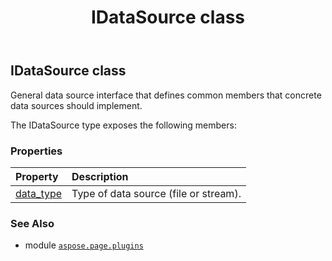 ﻿---
title: IDataSource class
second_title: Aspose.Page for Python via .NET API References
description: 
type: docs
weight: 50
url: /python-net/aspose.page.plugins/idatasource/
is_root: false
---

## IDataSource class

General data source interface that defines common members that concrete data sources should implement.



The IDataSource type exposes the following members:

### Properties
| Property | Description |
| :- | :- |
| [data_type](/page/python-net/aspose.page.plugins/idatasource/data_type) | Type of data source (file or stream). |



### See Also
* module [`aspose.page.plugins`](..)
